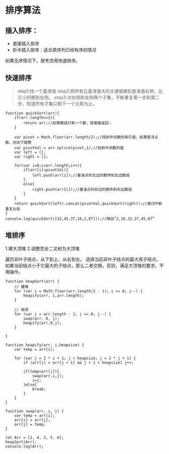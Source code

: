 # 排序算法

## 插入排序：

* 直接插入排序
* 折半插入排序：适合原序列已经有序的情况

如果无序情况下，就考虑用快速排序。

## 快速排序

> step1:找一个基准值 step2:把所有比基准值大的关键值挪到基准值右侧，比它小的挪到左侧。 step3:对右侧和左侧两个子集，不断重复第一步和第二步，知道所有子集只剩下一个元素为止。

```text
function quickSort(arr){
    if(arr.length<=1){
        return arr;//如果数组只有一个数，就直接返回；
    }

    var pivot = Math.floor(arr.length/2);//找到中间数的索引值，如果是浮点数，则向下取整
    var pivotVal = arr.splice(pivot,1);//找到中间数的值
    var left = [];
    var right = [];

    for(var i=0;i<arr.length;i++){
        if(arr[i]<pivotVal){
            left.push(arr[i]);//基准点的左边的数传到左边数组
        }
        else{
            right.push(arr[i]);//基准点的右边的数传到右边数组
        }
    }
    return quickSort(left).concat(pivotVal,quickSort(right));//递归不断重复比较
}
console.log(quickSort([32,45,37,16,2,87]));//弹出“2,16,32,37,45,87”
```

## 堆排序

1.建大顶堆 2.调整完全二叉树为大顶堆

遍历非叶子结点，从下到上、从右到左。 选择当前非叶子结点的最大孩子结点。如果当前结点小于它最大的子结点，那么二者交换。否则，满足大顶堆的要求，不用操作。

```text
function heapSort(arr) {
    // 建堆
    for (var i = Math.floor(arr.length/2 - 1); i >= 0; i--) {
        heapify(arr, i,arr.length);
    }

    // 排序
    for (var j = arr.length - 1; j >= 0; j--) {
        swap(arr, 0, j);
        heapify(arr,0,j);
    }

}

function heapify(arr, i,heapsize) {
    var temp = arr[i];

    for (var j = 2 * i + 1; j < heapsize; j = 2 * j + 1) {
        if (arr[j] < arr[j + 1] && j + 1 < heapsize) j++;

        if(temp<arr[j]){
            swap(arr,i,j);
            i=j;
        }else{
            break;
        }
    }
}

function swap(arr, i, j) {
    var temp = arr[i];
    arr[i] = arr[j];
    arr[j] = temp;
}

let Arr = [1, 4, 3, 5, 6];
heapSort(Arr);
console.log(Arr);
```

